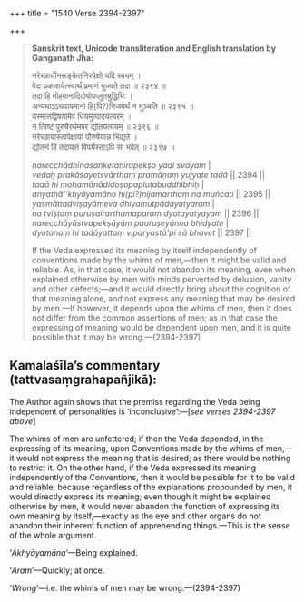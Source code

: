 +++
title = "1540 Verse 2394-2397"

+++
> **Sanskrit text, Unicode transliteration and English translation by Ganganath Jha:** 
>
> नरेच्छाधीनसङ्केतनिरपेक्षो यदि स्वयम् ।  
> वेदः प्रकाशयेत्स्वार्थं प्रमाणं युज्यते तदा ॥ २३९४ ॥  
> तदा हि मोहमानादिदोषोपप्लुतबुद्धिभिः ।  
> अन्यथाऽऽख्यायमानो हि(पि?)निजमर्थं न मुञ्चति ॥ २३९५ ॥  
> यस्मात्तद्विषयामेव धियमुत्पादयत्यरम् ।  
> न त्विष्टं पुरुषैरर्थमपरं द्योतयत्ययम् ॥ २३९६ ॥  
> नरेच्छायास्त्वपेक्षायां पौरुषेयान्न भिद्यते ।  
> द्योतनं हि तदायत्तं विपर्यस्ताऽपि सा भवेत् ॥ २३९७ ॥ 
>
> *narecchādhīnasaṅketanirapekṣo yadi svayam* \|  
> *vedaḥ prakāśayetsvārthaṃ pramāṇaṃ yujyate tadā* \|\| 2394 \|\|  
> *tadā hi mohamānādidoṣopaplutabuddhibhiḥ* \|  
> *anyathā''khyāyamāno hi(pi?)nijamarthaṃ na muñcati* \|\| 2395 \|\|  
> *yasmāttadviṣayāmeva dhiyamutpādayatyaram* \|  
> *na tviṣṭaṃ puruṣairarthamaparaṃ dyotayatyayam* \|\| 2396 \|\|  
> *narecchāyāstvapekṣāyāṃ pauruṣeyānna bhidyate* \|  
> *dyotanaṃ hi tadāyattaṃ viparyastā'pi sā bhavet* \|\| 2397 \|\| 
>
> If the Veda expressed its meaning by itself independently of conventions made by the whims of men,—then it might be valid and reliable. As, in that case, it would not abandon its meaning, even when explained otherwise by men with minds perverted by delusion, vanity and other defects;—and it would directly bring about the cognition of that meaning alone, and not express any meaning that may be desired by men.—If however, it depends upon the whims of men, then it does not differ from the common assertions of men; as in that case the expressing of meaning would be dependent upon men, and it is quite possible that it may be wrong.—(2394-2397)



## Kamalaśīla’s commentary (tattvasaṃgrahapañjikā):

The Author again shows that the premiss regarding the Veda being independent of personalities is ‘inconclusive’:—[*see verses 2394-2397 above*]

The whims of men are unfettered; if then the Veda depended, in the expressing of its meaning, upon Conventions made by the whims of men,—it would not express the meaning that is desired; as there would be nothing to restrict it. On the other hand, if the Veda expressed its meaning independently of the Conventions, then it would be possible for it to be valid and reliable; because regardless of the explanations propounded by men, it would directly express its meaning; even though it might be explained otherwise by men, it would never abandon the function of expressing its own meaning by itself,—exactly as the eye and other organs do not abandon their inherent function of apprehending things.—This is the sense of the whole argument.

‘*Ākhyāyamāna*’—Being explained.

‘*Aram*’—Quickly; at once.

‘*Wrong*’—i.e. the whims of men may be wrong.—(2394-2397)


